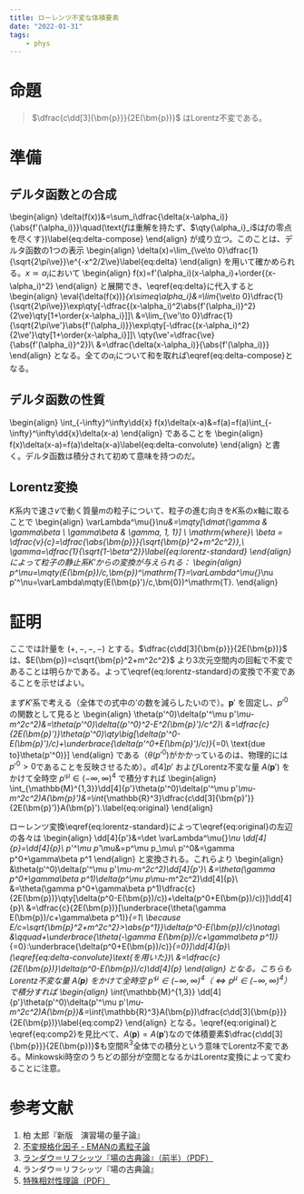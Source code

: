 ```yaml
---
title: ローレンツ不変な体積要素
date: "2022-01-31"
tags:
    - phys
---
```


# 命題

> $\dfrac{c\dd[3]{\bm{p}}}{2E(\bm{p})}$ はLorentz不変である。

# 準備
## デルタ函数との合成

\begin{align}
\delta(f(x))&=\sum_i\dfrac{\delta(x-\alpha_i)}{\abs{f'(\alpha_i)}}\quad(\text{$f$は重解を持たず、$\qty{\alpha_i}_i$は$f$の零点を尽くす})\label{eq:delta-compose}
\end{align}
が成り立つ。このことは、デルタ函数の1つの表示
\begin{align}
  \delta(x)=\lim_{\ve\to 0}\dfrac{1}{\sqrt{2\pi\ve}}\e^{-x^2/2\ve}\label{eq:delta}
\end{align}
を用いて確かめられる。$x\simeq\alpha_i$において
\begin{align}
  f(x)=f'(\alpha_i)(x-\alpha_i)+\order{(x-\alpha_i)^2}
\end{align}
と展開でき、\eqref{eq:delta}に代入すると
\begin{align}
  \eval{\delta(f(x))}_{x\simeq\alpha_i}&=\lim_{\ve\to 0}\dfrac{1}{\sqrt{2\pi\ve}}\exp\qty[-\dfrac{(x-\alpha_i)^2\abs{f'(\alpha_i)}^2}{2\ve}\qty[1+\order{x-\alpha_i}]]\\
  &=\lim_{\ve'\to 0}\dfrac{1}{\sqrt{2\pi\ve'}\abs{f'(\alpha_i)}}\exp\qty[-\dfrac{(x-\alpha_i)^2}{2\ve'}\qty[1+\order{x-\alpha_i}]]\ \qty(\ve'=\dfrac{\ve}{\abs{f'(\alpha_i)}^2})\\
  &=\dfrac{\delta(x-\alpha_i)}{\abs{f'(\alpha_i)}}
\end{align}
となる。全ての$\alpha_i$について和を取れば\eqref{eq:delta-compose}となる。

## デルタ函数の性質

\begin{align}
  \int_{-\infty}^\infty\dd{x} f(x)\delta(x-a)&=f(a)=f(a)\int_{-\infty}^\infty\dd{x}\delta(x-a)
\end{align}
であることを
\begin{align}
  f(x)\delta(x-a)=f(a)\delta(x-a)\label{eq:delta-convolute}
\end{align}
と書く。デルタ函数は積分されて初めて意味を持つのだ。

## Lorentz変換

$K$系内で速さ$v$で動く質量$m$の粒子について、粒子の進む向きを$K$系の$x$軸に取ることで
\begin{align}
\varLambda^\mu{}_\nu&=\mqty[\dmat{\gamma & \gamma\beta \\ \gamma\beta & \gamma, 1, 1}]
\ \mathrm{where}\ \beta = \dfrac{v}{c}=\dfrac{\abs{\bm{p}}}{\sqrt{\bm{p}^2+m^2c^2}},\ \gamma=\dfrac{1}{\sqrt{1-\beta^2}}\label{eq:lorentz-standard}
\end{align}
によって粒子の静止系$K'$からの変換が与えられる：
\begin{align}
  p^\mu=\mqty(E(\bm{p})/c,\bm{p})^\mathrm{T}=\varLambda^\mu{}_\nu p'^\nu=\varLambda\mqty(E(\bm{p}')/c,\bm{0})^\mathrm{T}.
\end{align}

# 証明

ここでは計量を $(+,-,-,-)$ とする。$\dfrac{c\dd[3]{\bm{p}}}{2E(\bm{p})}$ は、$E(\bm{p})=c\sqrt{\bm{p}^2+m^2c^2}$ より3次元空間内の回転で不変であることは明らかである。よって\eqref{eq:lorentz-standard}の変換で不変であることを示せばよい。

まず$K'$系で考える（全体での式中の$\prime$の数を減らしたいので）。$\bm{p}'$ を固定し、$p'^0$ の関数として見ると
\begin{align}
\theta(p'^0)\delta(p'^\mu p'_\mu-m^2c^2)&=\theta(p'^0)\delta((p'^0)^2-E^2(\bm{p}')/c^2)\\
&=\dfrac{c}{2E(\bm{p}')}\theta(p'^0)\qty\big[\delta(p'^0-E(\bm{p}')/c)+\underbrace{\delta(p'^0+E(\bm{p}')/c)}_{=0\ \text{due to}\theta(p'^0)}]
\end{align}
である（$\theta(p'^0)$がかかっているのは、物理的には$p'^0>0$であることを反映させるため）。$\dd[4]{p'}$ およびLorentz不変な量 $A(\bm{p}')$ をかけて全時空 $p'^\mu\in(-\infty,\infty)^4$ で積分すれば
\begin{align}
  \int_{\mathbb{M}^{1,3}}\dd[4]{p'}\theta(p'^0)\delta(p'^\mu p'_\mu-m^2c^2)A(\bm{p}')&=\int_{\mathbb{R}^3}\dfrac{c\dd[3]{\bm{p}'}}{2E(\bm{p}')}A(\bm{p}').\label{eq:original}
\end{align}

ローレンツ変換\eqref{eq:lorentz-standard}によって\eqref{eq:original}の左辺の各々は
\begin{align}
\dd[4]{p'}&=\det \varLambda^\mu{}_\nu \dd[4]{p}=\dd[4]{p}\\
p'^\mu p'_\mu&=p^\mu p_\mu\\
p'^0&=\gamma p^0+\gamma\beta p^1
\end{align}
と変換される。これらより
\begin{align}
&\theta(p'^0)\delta(p'^\mu p'_\mu-m^2c^2)\dd[4]{p'}\\
&=\theta(\gamma p^0+\gamma\beta p^1)\delta(p^\mu p_\mu-m^2c^2)\dd[4]{p}\\
&=\theta(\gamma p^0+\gamma\beta p^1)\dfrac{c}{2E(\bm{p})}\qty[\delta(p^0-E(\bm{p})/c))+\delta(p^0+E(\bm{p})/c))]\dd[4]{p}\\
&=\dfrac{c}{2E(\bm{p})}[\underbrace{\theta(\gamma E(\bm{p})/c+\gamma\beta p^1)}_{=1\ \because E/c=\sqrt{\bm{p}^2+m^2c^2}>\abs{p^1}}\delta(p^0-E(\bm{p})/c)\notag\\
&\qquad+\underbrace{\theta(-\gamma E(\bm{p})/c+\gamma\beta p^1)}_{=0}\:\underbrace{\delta(p^0+E(\bm{p})/c)}_{=0}]\dd[4]{p}\ (\eqref{eq:delta-convolute}\text{を用いた})\\
&=\dfrac{c}{2E(\bm{p})}\delta(p^0-E(\bm{p})/c)\dd[4]{p}
\end{align}
となる。こちらもLorentz不変な量 $A(\bm{p})$ をかけて全時空 $p'^\mu\in(-\infty,\infty)^4$（$\iff p^\mu\in(-\infty,\infty)^4$）で積分すれば
\begin{align}
\int_{\mathbb{M}^{1,3}} \dd[4]{p'}\theta(p'^0)\delta(p'^\mu p'_\mu-m^2c^2)A(\bm{p})&=\int_{\mathbb{R}^3}A(\bm{p})\dfrac{c\dd[3]{\bm{p}}}{2E(\bm{p})}\label{eq:comp2}
\end{align}
となる。\eqref{eq:original}と\eqref{eq:comp2}を見比べて、$A(\bm{p})=A(\bm{p}')$なので体積要素$\dfrac{c\dd[3]{\bm{p}}}{2E(\bm{p})}$も空間$\mathbb{R}^3$全体での積分という意味でLorentz不変である。Minkowski時空のうちどの部分が空間となるかはLorentz変換によって変わることに注意。


# 参考文献

1. 柏 太郎『新版　演習場の量子論』
1. [不変規格化因子 - EMANの素粒子論](https://eman-physics.net/elementary/invariant_factor.html)
1. [ランダウ＝リフシッツ『場の古典論』（前半）（PDF）](http://everything-arises-from-the-principle-of-physics.com/wp-content/uploads/2021/03/classical-theory-of-field-Merged.pdf)
1. ランダウ＝リフシッツ『場の古典論』
1. [特殊相対性理論（PDF）](https://www.astr.tohoku.ac.jp/~chinone/pdf/Special_theory_of_relativity.pdf)
